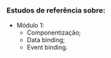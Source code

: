 ### Estudos de referência sobre:
- Módulo 1: 
  - Componentização;
  - Data binding;
  - Event binding.
